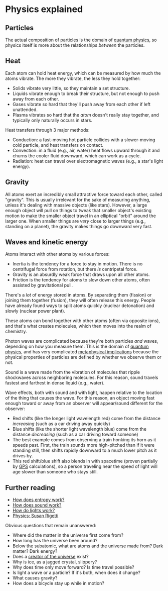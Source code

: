 
# Physics explained

## Particles

The actual composition of particles is the domain of [quantum physics](science-physics-quantum.md), so physics itself is more about the relationships *between* the particles.

## Heat

Each atom can hold heat energy, which can be measured by how much the atoms vibrate. The more they vibrate, the less they hold together:

- Solids vibrate very little, so they maintain a set structure.
- Liquids vibrate enough to break their structure, but not enough to push away from each other.
- Gases vibrate so hard that they'll push away from each other if left unattended.
- Plasma vibrates so hard that the *atom* doesn't really stay together, and typically only naturally occurs in stars.

Heat transfers through 3 major methods:

- Conduction: a fast-moving hot particle collides with a slower-moving cold particle, and heat transfers on contact.
- Convection: in a fluid (e.g., air, water) heat flows upward through it and churns the cooler fluid downward, which can work as a cycle.
- Radiation: heat can travel over electromagnetic waves (e.g., a star's light energy).

## Gravity

All atoms exert an incredibly small attractive force toward each other, called "gravity". This is usually irrelevant for the sake of measuring anything, unless it's dealing with massive objects (like stars). However, a large enough object will pull on things to tweak that smaller object's existing motion to make the smaller object travel in an elliptical "orbit" around the larger one. When smaller things are *very* close to larger things (e.g., standing on a planet), the gravity makes things go downward very fast.

## Waves and kinetic energy

Atoms interact with other atoms by various forces:

- Inertia is the tendency for a force to stay in motion. There is no centrifugal force from rotation, but there *is* centripetal force.
- Gravity is an absurdly weak force that draws upon all other atoms.
- Friction is the tendency for atoms to slow down other atoms, often assisted by gravitational pull.

There's a *lot* of energy stored in atoms. By separating them (fission) or joining them together (fusion), they will often release this energy. People have already found ways to split atoms quickly (nuclear detonation) and slowly (nuclear power plant).

These atoms can bond together with other atoms (often via opposite ions), and that's what creates molecules, which then moves into the realm of chemistry.

Photon waves are complicated because they're both particles *and* waves, depending on how you measure them. This is the domain of [quantum physics](computers-quantum.md), and has very complicated [metaphysical implications](understanding.md) because the physical properties of particles are defined by whether we observe them or not.

Sound is a wave made from the vibration of molecules that ripple shockwaves across neighboring molecules. For this reason, sound travels fastest and farthest in dense liquid (e.g., water).

Wave effects, both with sound and with light, happen relative to the location of the thing that causes the wave. For this reason, an object moving fast enough toward or away from an observer will appear/sound different for the observer:

- Red shifts (like the longer light wavelength red) come from the distance *increasing* (such as a car driving away quickly)
- Blue shifts (like the shorter light wavelength blue) come from the distance *decreasing* (such as a car driving toward someone)
- The best example comes from observing a train honking its horn as it speeds past. First, the train sounds more high-pitched than if it were standing still, then shifts rapidly downward to a much lower pitch as it drives by.
- This red shift/blue shift also blends in with spacetime (proven partially by [GPS](logistics-navigation.md) calculations), so a person traveling near the speed of light will age slower than someone who stays still.

## Further reading

- [How does entropy work?](https://aatishb.com/entropy/)
- [How does sound work?](https://pudding.cool/2018/02/waveforms/)
- [How do lights work?](https://ciechanow.ski/lights-and-shadows/)
- [Physics: Susan Rigetti](https://www.susanrigetti.com/physics)

Obvious questions that remain unanswered:

- Where did the matter in the universe first come from?
- How long has the universe been around?
- Below the subatomic, what are atoms and the universe made from? Dark matter? Dark energy?
- Does a [creator of the universe](religion.md) exist?
- Why is ice, as a jagged crystal, slippery?
- Why does time only move forward? Is time travel possible?
- Is light a wave or a particle? If it's both, when does it change?
- What causes gravity?
- How does a bicycle stay up while in motion?
